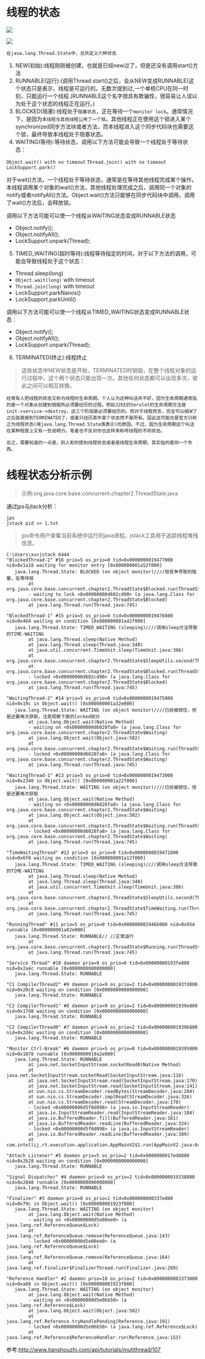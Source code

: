 # 线程的状态

![](../pics/线程状态图.png)

![](../pics/线程的生命周期图.png)

    在java.lang.Thread.State中，总共定义六种状态

1. NEW(初始):线程刚刚被创建，也就是已经new过了，但是还没有调用start()方法
2. RUNNABLE(运行):(调用Thread.start()之后，会从NEW变成RUNNABLE)这个状态只是表示，线程是可运行的。无数次提到过,一个单核CPU在同一时刻，只能运行一个线程.(RUNNABLE这个名字很具有欺骗性，很容易让人误以为处于这个状态的线程正在运行。)
3. BLOCKED(阻塞):线程处于`阻塞状态`，正在等待一个`monitor lock`。通常情况下，是因为`本线程与其他线程公用了一个锁`。其他线程正在使用这个锁进入某个synchronized同步方法块或者方法，而本线程进入这个同步代码块也需要这个锁，最终导致本线程处于阻塞状态。
4. WAITING(等待):等待状态，调用以下方法可能会导致一个线程处于等待状态：

`Object.wait() with no timeout`
`Thread.join() with no timeout`
`LockSupport.park()`

对于wait()方法，一个线程处于等待状态，通常是在等待其他线程完成某个操作。本线程调用某个对象的wait()方法，其他线程处理完成之后，调用同一个对象的notify或者notifyAll()方法。Object.wait()方法只能够在同步代码块中调用。调用了wait()方法后，会释放锁。

调用以下方法可能可以使一个线程从WAITING状态变成RUNNABLE状态

* Object.notify();
* Object.notifyAll();
* LockSupport.unpark(Thread);

5. TIMED_WAITING(超时等待):线程等待指定的时间，对于以下方法的调用，可能会导致线程处于这个状态：

* Thread.sleep(long)
* `Object.wait(long)` with timeout
* `Thread.join(long)` with timeout
* LockSupport.parkNanos()
* LockSupport.parkUntil()

调用以下方法可能可以使一个线程从TIMED_WAITING状态变成RUNNABLE状态：

* Object.notify();
* Object.notifyAll();
* LockSupport.unpark(Thread);

6. TERMINATED(终止):线程终止

>这些状态中NEW状态是开始，TERMINATED时销毁，在整个线程对象的运行过程中，这个两个状态只能出现一次。其他任何状态都可以出现多次，彼此之间可以相互转换。

	经常有人把线程的状态又称为线程的生命周期。个人认为这种叫法并不好，因为生命周期通常指的是一个对象从创建到销毁所必须要经历的过程。例如J2EE的Servlet的生命周期方法是init->service->destroy，这三个阶段是必须要经历的。而对于线程而言，完全可以NEW了之后就直接到TERMINATED了，或者只经历其中某个状态而不是所有。因此这可能也是官方只称之为线程状态(用java.lang.Thread.State类表示)的原因。不过，因为生命周期这个叫法在某种程度上又有一些说明力，笔者也不反对你也这样来称呼线程的不同状态。

	总之，需要知道的一点是，别人和你提到线程状态或者是线程生命周期，其实指的是同一个东西。

# 线程状态分析示例

>示例:org.java.core.base.concurrent.chapter2.ThreadState.java

通过jps与jtack分析：

```shell
jps
jstack pid >> 1.txt
```

>jps命令用户查看当前系统中运行的java进程。jstack工具用于追踪线程堆栈信息。

```shell
C:\Users\xu>jstack 6444
"BlockedThread-2" #16 prio=5 os_prio=0 tid=0x0000000019477000 nid=0x1a18 waiting for monitor entry [0x000000001a52f000]
   java.lang.Thread.State: BLOCKED (on object monitor)////锁竞争导致的阻塞，在等待锁           
        at org.java.core.base.concurrent.chapter2.ThreadState$Blocked.run(ThreadState.java:90)
        - waiting to lock <0x00000000d602cd90> (a java.lang.Class for org.java.core.base.concurrent.chapter2.ThreadState$Blocked)
        at java.lang.Thread.run(Thread.java:745)

"BlockedThread-1" #15 prio=5 os_prio=0 tid=0x0000000019476800 nid=0x464 waiting on condition [0x000000001a42f000]
   java.lang.Thread.State: TIMED_WAITING (sleeping)////调用sleep方法导致的TIME-WAITING
        at java.lang.Thread.sleep(Native Method)
        at java.lang.Thread.sleep(Thread.java:340)
        at java.util.concurrent.TimeUnit.sleep(TimeUnit.java:386)
        at org.java.core.base.concurrent.chapter2.ThreadState$SleepUtils.second(ThreadState.java:100)
        at org.java.core.base.concurrent.chapter2.ThreadState$Blocked.run(ThreadState.java:91)
        - locked <0x00000000d602cd90> (a java.lang.Class for org.java.core.base.concurrent.chapter2.ThreadState$Blocked)
        at java.lang.Thread.run(Thread.java:745)

"WaitingThread-2" #14 prio=5 os_prio=0 tid=0x0000000019475800 nid=0x19c in Object.wait() [0x000000001a32e000]
   java.lang.Thread.State: WAITING (on object monitor)////已经被锁住，但是还要再次获取，注意观察下面的locked部分 
        at java.lang.Object.wait(Native Method)
        - waiting on <0x00000000d6028fa8> (a java.lang.Class for org.java.core.base.concurrent.chapter2.ThreadState$Waiting)
        at java.lang.Object.wait(Object.java:502)
        at org.java.core.base.concurrent.chapter2.ThreadState$Waiting.run(ThreadState.java:66)
        - locked <0x00000000d6028fa8> (a java.lang.Class for org.java.core.base.concurrent.chapter2.ThreadState$Waiting)
        at java.lang.Thread.run(Thread.java:745)

"WaitingThread-1" #13 prio=5 os_prio=0 tid=0x0000000019473000 nid=0x2340 in Object.wait() [0x000000001a22f000]
   java.lang.Thread.State: WAITING (on object monitor)////已经被锁住，但是还要再次获取   
        at java.lang.Object.wait(Native Method)
        - waiting on <0x00000000d6028fa8> (a java.lang.Class for org.java.core.base.concurrent.chapter2.ThreadState$Waiting)
        at java.lang.Object.wait(Object.java:502)
        at org.java.core.base.concurrent.chapter2.ThreadState$Waiting.run(ThreadState.java:66)
        - locked <0x00000000d6028fa8> (a java.lang.Class for org.java.core.base.concurrent.chapter2.ThreadState$Waiting)
        at java.lang.Thread.run(Thread.java:745)

"TimeWaitingThread" #12 prio=5 os_prio=0 tid=0x0000000019471800 nid=0x6f8 waiting on condition [0x000000001a12f000]
   java.lang.Thread.State: TIMED_WAITING (sleeping)////调用sleep方法导致的TIME-WAITING
        at java.lang.Thread.sleep(Native Method)
        at java.lang.Thread.sleep(Thread.java:340)
        at java.util.concurrent.TimeUnit.sleep(TimeUnit.java:386)
        at org.java.core.base.concurrent.chapter2.ThreadState$SleepUtils.second(ThreadState.java:100)
        at org.java.core.base.concurrent.chapter2.ThreadState$TimeWaiting.run(ThreadState.java:51)
        at java.lang.Thread.run(Thread.java:745)

"RunningThread" #11 prio=5 os_prio=0 tid=0x000000001946b000 nid=0x954 runnable [0x000000001a02e000]
   java.lang.Thread.State: RUNNABLE// //正常运行   
        at org.java.core.base.concurrent.chapter2.ThreadState$Running.run(ThreadState.java:37)
        at java.lang.Thread.run(Thread.java:745)

"Service Thread" #10 daemon prio=9 os_prio=0 tid=0x00000000193fe800 nid=0x2a4c runnable [0x0000000000000000]
   java.lang.Thread.State: RUNNABLE

"C1 CompilerThread2" #9 daemon prio=9 os_prio=2 tid=0x00000000193fd800 nid=0x20c8 waiting on condition [0x0000000000000000]
   java.lang.Thread.State: RUNNABLE

"C2 CompilerThread1" #8 daemon prio=9 os_prio=2 tid=0x000000001939e800 nid=0x17d8 waiting on condition [0x0000000000000000]
   java.lang.Thread.State: RUNNABLE

"C2 CompilerThread0" #7 daemon prio=9 os_prio=2 tid=0x000000001939b800 nid=0x2d4c waiting on condition [0x0000000000000000]
   java.lang.Thread.State: RUNNABLE

"Monitor Ctrl-Break" #6 daemon prio=5 os_prio=0 tid=0x0000000019395000 nid=0x1078 runnable [0x0000000019a2e000]
   java.lang.Thread.State: RUNNABLE
        at java.net.SocketInputStream.socketRead0(Native Method)
        at java.net.SocketInputStream.socketRead(SocketInputStream.java:116)
        at java.net.SocketInputStream.read(SocketInputStream.java:170)
        at java.net.SocketInputStream.read(SocketInputStream.java:141)
        at sun.nio.cs.StreamDecoder.readBytes(StreamDecoder.java:284)
        at sun.nio.cs.StreamDecoder.implRead(StreamDecoder.java:326)
        at sun.nio.cs.StreamDecoder.read(StreamDecoder.java:178)
        - locked <0x00000000d5f8d098> (a java.io.InputStreamReader)
        at java.io.InputStreamReader.read(InputStreamReader.java:184)
        at java.io.BufferedReader.fill(BufferedReader.java:161)
        at java.io.BufferedReader.readLine(BufferedReader.java:324)
        - locked <0x00000000d5f8d098> (a java.io.InputStreamReader)
        at java.io.BufferedReader.readLine(BufferedReader.java:389)
        at com.intellij.rt.execution.application.AppMainV2$1.run(AppMainV2.java:64)

"Attach Listener" #5 daemon prio=5 os_prio=2 tid=0x0000000017ed0800 nid=0x2b28 waiting on condition [0x0000000000000000]
   java.lang.Thread.State: RUNNABLE

"Signal Dispatcher" #4 daemon prio=9 os_prio=2 tid=0x0000000019338800 nid=0x2848 runnable [0x0000000000000000]
   java.lang.Thread.State: RUNNABLE

"Finalizer" #3 daemon prio=8 os_prio=1 tid=0x000000000337e800 nid=0x79c in Object.wait() [0x000000001923f000]
   java.lang.Thread.State: WAITING (on object monitor)
        at java.lang.Object.wait(Native Method)
        - waiting on <0x00000000d5e08ee0> (a java.lang.ref.ReferenceQueue$Lock)
        at java.lang.ref.ReferenceQueue.remove(ReferenceQueue.java:143)
        - locked <0x00000000d5e08ee0> (a java.lang.ref.ReferenceQueue$Lock)
        at java.lang.ref.ReferenceQueue.remove(ReferenceQueue.java:164)
        at java.lang.ref.Finalizer$FinalizerThread.run(Finalizer.java:209)

"Reference Handler" #2 daemon prio=10 os_prio=2 tid=0x0000000003373000 nid=0xa88 in Object.wait() [0x000000001913f000]
   java.lang.Thread.State: WAITING (on object monitor)
        at java.lang.Object.wait(Native Method)
        - waiting on <0x00000000d5e06b50> (a java.lang.ref.Reference$Lock)
        at java.lang.Object.wait(Object.java:502)
        at java.lang.ref.Reference.tryHandlePending(Reference.java:191)
        - locked <0x00000000d5e06b50> (a java.lang.ref.Reference$Lock)
        at java.lang.ref.Reference$ReferenceHandler.run(Reference.java:153)

```

参考:http://www.tianshouzhi.com/api/tutorials/mutithread/107